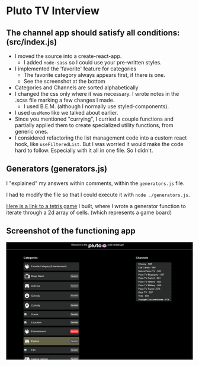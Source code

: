 # Pluto TV Interview

## The channel app should satisfy all conditions: (src/index.js)

* I moved the source into a create-react-app.
  * I added `node-sass` so I could use your pre-written styles.
* I implemented the 'favorite' feature for categories
  * The favorite category always appears first, if there is one.
  * See the screenshot at the bottom
* Categories and Channels are sorted alphabetically
* I changed the css only where it was necessary. I wrote notes in the .scss file marking a few changes I made.
  * I used B.E.M. (although I normally use styled-components).
* I used `useMemo` like we talked about earlier.
* Since you mentioned "currying", I curried a couple functions and partially applied them to create specialized utility functions, from generic ones.
* I considered refactoring the list management code into a custom react hook, like `useFilteredList`. But I was worried it would make the code hard to follow. Especially with it all in one file. So I didn't.

## Generators (generators.js)
I "explained" my answers within comments, within the `generators.js` file.

I had to modify the file so that I could execute it with `node ./generators.js`.

[Here is a link to a tetris game](https://github.com/Captainlonate/captotetris2/blob/main/src/classes/BoardManager/index.js#L34) I built, where I wrote a generator function to
iterate through a 2d array of cells. (which represents a game board)

## Screenshot of the functioning app
![Screenshot](./readme_screenshot.png)
